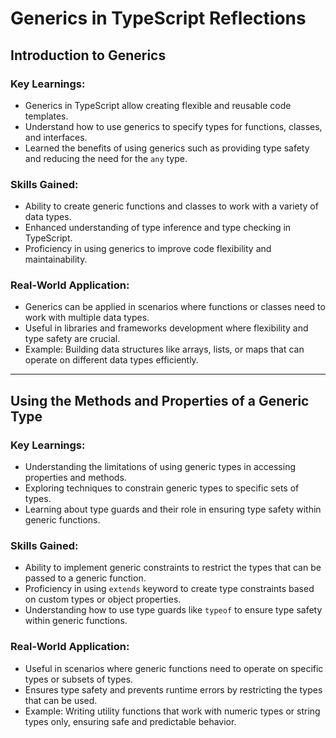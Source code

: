 # Generics in TypeScript Reflections

## Introduction to Generics

### Key Learnings:
- Generics in TypeScript allow creating flexible and reusable code templates.
- Understand how to use generics to specify types for functions, classes, and interfaces.
- Learned the benefits of using generics such as providing type safety and reducing the need for the `any` type.

### Skills Gained:
- Ability to create generic functions and classes to work with a variety of data types.
- Enhanced understanding of type inference and type checking in TypeScript.
- Proficiency in using generics to improve code flexibility and maintainability.

### Real-World Application:
- Generics can be applied in scenarios where functions or classes need to work with multiple data types.
- Useful in libraries and frameworks development where flexibility and type safety are crucial.
- Example: Building data structures like arrays, lists, or maps that can operate on different data types efficiently.

---

## Using the Methods and Properties of a Generic Type

### Key Learnings:
- Understanding the limitations of using generic types in accessing properties and methods.
- Exploring techniques to constrain generic types to specific sets of types.
- Learning about type guards and their role in ensuring type safety within generic functions.

### Skills Gained:
- Ability to implement generic constraints to restrict the types that can be passed to a generic function.
- Proficiency in using `extends` keyword to create type constraints based on custom types or object properties.
- Understanding how to use type guards like `typeof` to ensure type safety within generic functions.

### Real-World Application:
- Useful in scenarios where generic functions need to operate on specific types or subsets of types.
- Ensures type safety and prevents runtime errors by restricting the types that can be used.
- Example: Writing utility functions that work with numeric types or string types only, ensuring safe and predictable behavior.
